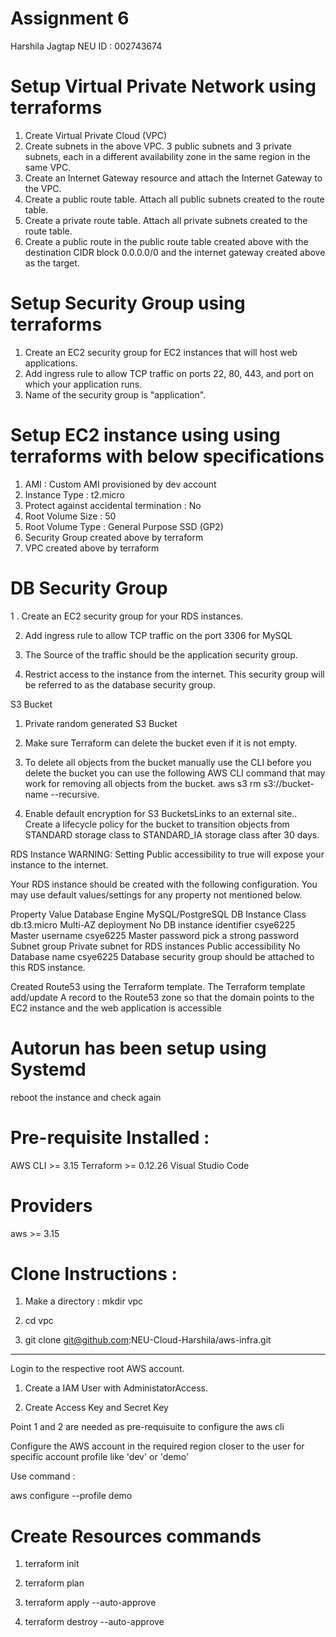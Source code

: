 # Assignment 6

Harshila Jagtap
NEU ID : 002743674

# Setup Virtual Private Network using terraforms

1. Create Virtual Private Cloud (VPC)
2. Create subnets in the above VPC. 3 public subnets and 3 private subnets, each in a different availability zone in the same region in the same VPC.
3. Create an Internet Gateway resource and attach the Internet Gateway to the VPC.
4. Create a public route table. Attach all public subnets created to the route table.
5. Create a private route table. Attach all private subnets created to the route table.
6. Create a public route in the public route table created above with the destination CIDR block 0.0.0.0/0 and the internet gateway created above as the target.

# Setup Security Group using terraforms

1. Create an EC2 security group for EC2 instances that will host web applications.
2. Add ingress rule to allow TCP traffic on ports 22, 80, 443, and port on which your application runs.
3. Name of the security group is "application".

# Setup EC2 instance using using terraforms with below specifications

1. AMI : Custom AMI provisioned by dev account
2. Instance Type : t2.micro
3. Protect against accidental termination : No
4. Root Volume Size : 50
5. Root Volume Type : General Purpose SSD (GP2)
6. Security Group created above by terraform
7. VPC created above by terraform

# DB Security Group

1 . Create an EC2 security group for your RDS instances.

2. Add ingress rule to allow TCP traffic on the port 3306 for MySQL

3. The Source of the traffic should be the application security group. 

4. Restrict access to the instance from the internet.
This security group will be referred to as the database security group.


S3 Bucket 

1. Private random generated S3 Bucket

2. Make sure Terraform can delete the bucket even if it is not empty.

3. To delete all objects from the bucket manually use the CLI before you delete the bucket you can use the following AWS CLI command that may work for removing all objects from the bucket. aws s3 rm s3://bucket-name --recursive. 
4. Enable default encryption for S3 BucketsLinks to an external site..
Create a lifecycle policy for the bucket to transition objects from STANDARD storage class to STANDARD_IA storage class after 30 days.

RDS Instance
WARNING: Setting Public accessibility to true will expose your instance to the internet.

Your RDS instance should be created with the following configuration. You may use default values/settings for any property not mentioned below.

Property	Value
Database Engine	MySQL/PostgreSQL
DB Instance Class	db.t3.micro
Multi-AZ deployment	No
DB instance identifier	csye6225
Master username	csye6225
Master password	pick a strong password
Subnet group	Private subnet for RDS instances
Public accessibility	No
Database name	csye6225
Database security group should be attached to this RDS instance.


Created Route53 using the Terraform template.
The Terraform template  add/update A record to the Route53 zone so that the domain points to the EC2 instance and the web application is accessible

# Autorun has been setup using Systemd

reboot the instance and check again

# Pre-requisite Installed : 

AWS CLI >= 3.15
Terraform >= 0.12.26
Visual Studio Code

# Providers

aws >= 3.15

# Clone Instructions :

1. Make a directory : 
mkdir vpc

2. cd vpc

3. git clone git@github.com:NEU-Cloud-Harshila/aws-infra.git

------

Login to the respective root AWS account.

1. Create a IAM User with AdministatorAccess.

2. Create Access Key and Secret Key

Point 1 and 2 are needed as pre-requisuite to configure the aws cli

Configure the AWS account in the required region closer to the user for specific account profile like 'dev' or 'demo'

Use command : 

aws configure --profile demo

# Create Resources commands

1. terraform init 

2. terraform plan 

3. terraform apply --auto-approve

4. terraform destroy --auto-approve
